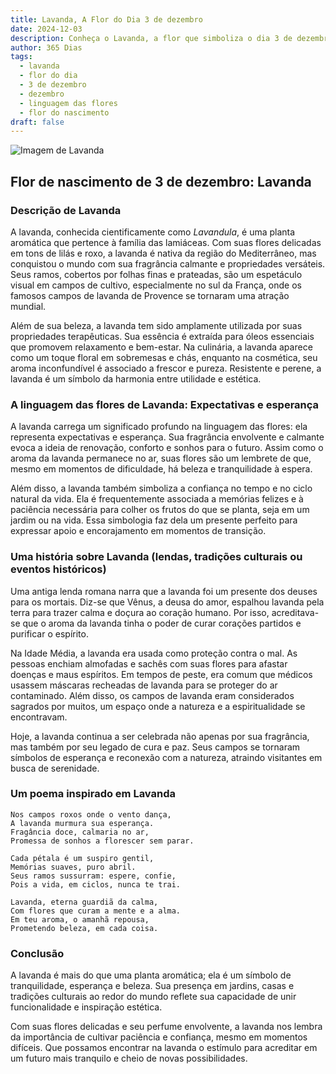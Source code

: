 ```yaml
---
title: Lavanda, A Flor do Dia 3 de dezembro
date: 2024-12-03
description: Conheça o Lavanda, a flor que simboliza o dia 3 de dezembro e seu significado 'Expectativas e esperança'. Explore a beleza e o simbolismo desta flor encantadora.
author: 365 Dias
tags:
  - lavanda
  - flor do dia
  - 3 de dezembro
  - dezembro
  - linguagem das flores
  - flor do nascimento
draft: false
---
```


![Imagem de Lavanda](https://cdn.pixabay.com/photo/2021/06/29/18/51/lavender-6374964_640.jpg#center)


## Flor de nascimento de 3 de dezembro: Lavanda

### Descrição de Lavanda

A lavanda, conhecida cientificamente como _Lavandula_, é uma planta aromática que pertence à família das lamiáceas. Com suas flores delicadas em tons de lilás e roxo, a lavanda é nativa da região do Mediterrâneo, mas conquistou o mundo com sua fragrância calmante e propriedades versáteis. Seus ramos, cobertos por folhas finas e prateadas, são um espetáculo visual em campos de cultivo, especialmente no sul da França, onde os famosos campos de lavanda de Provence se tornaram uma atração mundial.

Além de sua beleza, a lavanda tem sido amplamente utilizada por suas propriedades terapêuticas. Sua essência é extraída para óleos essenciais que promovem relaxamento e bem-estar. Na culinária, a lavanda aparece como um toque floral em sobremesas e chás, enquanto na cosmética, seu aroma inconfundível é associado a frescor e pureza. Resistente e perene, a lavanda é um símbolo da harmonia entre utilidade e estética.

### A linguagem das flores de Lavanda: Expectativas e esperança

A lavanda carrega um significado profundo na linguagem das flores: ela representa expectativas e esperança. Sua fragrância envolvente e calmante evoca a ideia de renovação, conforto e sonhos para o futuro. Assim como o aroma da lavanda permanece no ar, suas flores são um lembrete de que, mesmo em momentos de dificuldade, há beleza e tranquilidade à espera.

Além disso, a lavanda também simboliza a confiança no tempo e no ciclo natural da vida. Ela é frequentemente associada a memórias felizes e à paciência necessária para colher os frutos do que se planta, seja em um jardim ou na vida. Essa simbologia faz dela um presente perfeito para expressar apoio e encorajamento em momentos de transição.

### Uma história sobre Lavanda (lendas, tradições culturais ou eventos históricos)

Uma antiga lenda romana narra que a lavanda foi um presente dos deuses para os mortais. Diz-se que Vênus, a deusa do amor, espalhou lavanda pela terra para trazer calma e doçura ao coração humano. Por isso, acreditava-se que o aroma da lavanda tinha o poder de curar corações partidos e purificar o espírito.

Na Idade Média, a lavanda era usada como proteção contra o mal. As pessoas enchiam almofadas e sachês com suas flores para afastar doenças e maus espíritos. Em tempos de peste, era comum que médicos usassem máscaras recheadas de lavanda para se proteger do ar contaminado. Além disso, os campos de lavanda eram considerados sagrados por muitos, um espaço onde a natureza e a espiritualidade se encontravam.

Hoje, a lavanda continua a ser celebrada não apenas por sua fragrância, mas também por seu legado de cura e paz. Seus campos se tornaram símbolos de esperança e reconexão com a natureza, atraindo visitantes em busca de serenidade.

### Um poema inspirado em Lavanda

```
Nos campos roxos onde o vento dança,  
A lavanda murmura sua esperança.  
Fragância doce, calmaria no ar,  
Promessa de sonhos a florescer sem parar.  

Cada pétala é um suspiro gentil,  
Memórias suaves, puro abril.  
Seus ramos sussurram: espere, confie,  
Pois a vida, em ciclos, nunca te trai.  

Lavanda, eterna guardiã da calma,  
Com flores que curam a mente e a alma.  
Em teu aroma, o amanhã repousa,  
Prometendo beleza, em cada coisa.  
```

### Conclusão

A lavanda é mais do que uma planta aromática; ela é um símbolo de tranquilidade, esperança e beleza. Sua presença em jardins, casas e tradições culturais ao redor do mundo reflete sua capacidade de unir funcionalidade e inspiração estética.

Com suas flores delicadas e seu perfume envolvente, a lavanda nos lembra da importância de cultivar paciência e confiança, mesmo em momentos difíceis. Que possamos encontrar na lavanda o estímulo para acreditar em um futuro mais tranquilo e cheio de novas possibilidades.